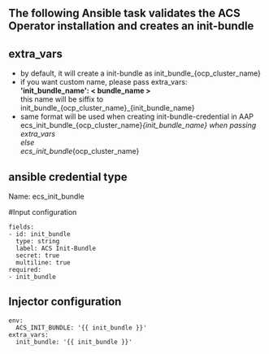 ## The following Ansible task validates the ACS Operator installation and creates an init-bundle

## extra_vars 
  
  - by default, it will create a init-bundle as init_bundle_{ocp_cluster_name}
  - if you want custom name, please pass extra_vars: \
     **'init_bundle_name': < bundle_name >** \
      this name will be siffix to init_bundle_{ocp_cluster_name}_{init_bundle_name}
  - same format will be used when creating init-bundle-credential in AAP \
    ecs_init_bundle_{ocp_cluster_name}_{init_bundle_name} when passing extra_vars \
    else \
    ecs_init_bundle_{ocp_cluster_name} 
  
  ## ansible credential type

  Name: ecs_init_bundle

  #Input configuration
  ```
  fields:
  - id: init_bundle
    type: string
    label: ACS Init-Bundle
    secret: true
    multiline: true
required:
  - init_bundle

```
## Injector configuration

```
env:
  ACS_INIT_BUNDLE: '{{ init_bundle }}'
extra_vars:
  init_bundle: '{{ init_bundle }}'

```
